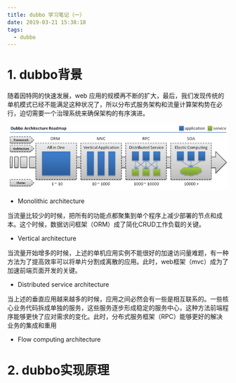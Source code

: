```yaml
---
title: dubbo 学习笔记（一）
date: 2019-03-21 15:38:18
tags:
  - dubbo
---
```


# 1. dubbo背景

随着因特网的快速发展，web 应用的规模再不断的扩大，最后，我们发现传统的单机模式已经不能满足这种状况了，所以分布式服务架构和流量计算架构势在必行，迫切需要一个治理系统来确保架构的有序演进。

![](dubbo-学习笔记（一）/1553154620.jpg)

* Monolithic architecture

当流量比较少的时候，把所有的功能点都聚集到单个程序上减少部署的节点和成本。这个时候，数据访问框架（ORM）成了简化CRUD工作负载的关键。

* Vertical architecture

当流量开始增多的时候，上述的单机应用实例不能很好的加速访问量难题，有一种方法为了提高效率可以将单片分割成离散的应用。此时，web框架（mvc）成为了加速前端页面开发的关键。

* Distributed service architecture

当上述的垂直应用越来越多的时候，应用之间必然会有一些是相互联系的。一些核心业务代码拆成单独的服务，这些服务逐步形成稳定的服务中心，这种方法前端程序能够更快了应对需求的变化。此时，分布式服务框架（RPC）能够更好的解决业务的集成和重用

* Flow computing architecture







# 2. dubbo实现原理
